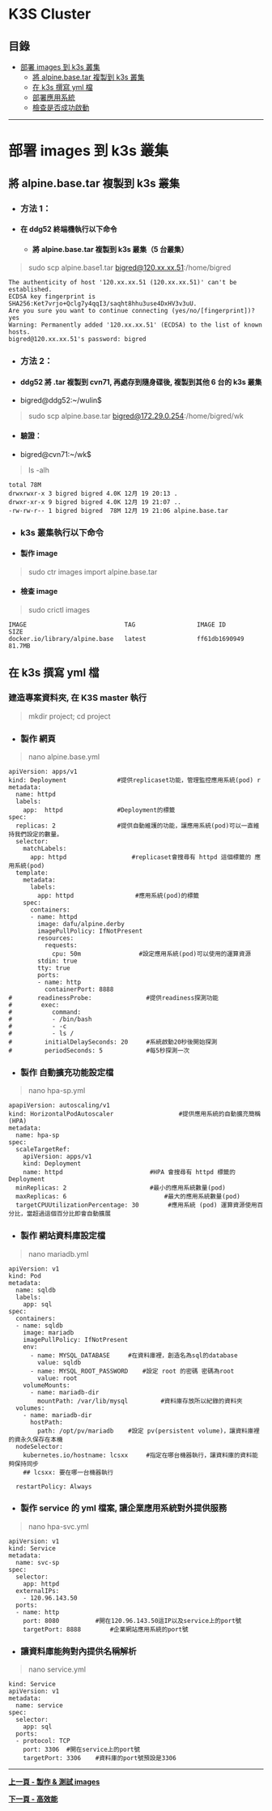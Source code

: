 # K3S Cluster

## 目錄

*   [部署 images 到 k3s 叢集](#images-inpose)
    *   [將 alpine.base.tar 複製到 k3s 叢集](#scp-tar)
    *   [在 k3s 撰寫 yml 檔](#nano-k3s)
    *   [部署應用系統](#system) 
    *   [檢查是否成功啟動](#cheak-yml)
    
---
<h1 id="images-inpose">部署 images 到 k3s 叢集</h1>

<h2 id="scp-tar">將 alpine.base.tar 複製到 k3s 叢集</h2>

- ### 方法 1：

- #### 在 ddg52 終端機執行以下命令 

    - #### 將 alpine.base.tar 複製到 k3s 叢集（5 台叢集）

> sudo scp alpine.base1.tar bigred@120.xx.xx.51:/home/bigred
```
The authenticity of host '120.xx.xx.51 (120.xx.xx.51)' can't be established.
ECDSA key fingerprint is SHA256:Ket7vrjo+Qclg7y4qqI3/saqht8hhu3use4DxHV3v3uU.
Are you sure you want to continue connecting (yes/no/[fingerprint])? yes
Warning: Permanently added '120.xx.xx.51' (ECDSA) to the list of known hosts.
bigred@120.xx.xx.51's password: bigred
```
- ### 方法 2：

- #### ddg52 將 .tar 複製到 cvn71, 再處存到隨身碟後, 複製到其他 6 台的 k3s 叢集

- bigred@ddg52:~/wulin$ 

> sudo scp alpine.base.tar bigred@172.29.0.254:/home/bigred/wk

- #### 驗證：

- bigred@cvn71:~/wk$ 

> ls -alh
```
total 78M
drwxrwxr-x 3 bigred bigred 4.0K 12月 19 20:13 .
drwxr-xr-x 9 bigred bigred 4.0K 12月 19 21:07 ..
-rw-rw-r-- 1 bigred bigred  78M 12月 19 21:06 alpine.base.tar
```

- ### k3s 叢集執行以下命令 

- #### 製作 image

> sudo ctr images import alpine.base.tar

- #### 檢查 image

> sudo crictl images
```
IMAGE                           TAG                 IMAGE ID            SIZE
docker.io/library/alpine.base   latest              ff61db1690949       81.7MB
```

<h2 id="nano-k3s">在 k3s 撰寫 yml 檔</h2>

### 建造專案資料夾, 在 K3S master 執行

> mkdir project; cd project

- ### 製作 網頁

> nano alpine.base.yml
```yaml=
apiVersion: apps/v1
kind: Deployment  		      #提供replicaset功能，管理監控應用系統(pod) r
metadata:
  name: httpd
  labels:
    app:  httpd  		      #Deployment的標籤
spec:
  replicas: 2   		      #提供自動維護的功能，讓應用系統(pod)可以一直維持我們設定的數量。
  selector:
    matchLabels:
      app: httpd 	              #replicaset會搜尋有 httpd 這個標籤的 應用系統(pod)  
  template:
    metadata:
      labels:
        app: httpd 	               #應用系統(pod)的標籤
    spec:
      containers:
      - name: httpd
        image: dafu/alpine.derby
        imagePullPolicy: IfNotPresent
        resources:
          requests:
            cpu: 50m            	#設定應用系統(pod)可以使用的運算資源
        stdin: true
        tty: true
        ports:
        - name: http
          containerPort: 8888
#       readinessProbe:               #提供readiness探測功能
#        exec:
#           command:
#           - /bin/bash
#           - -c
#           - ls /
#         initialDelaySeconds: 20     #系統啟動20秒後開始探測
#         periodSeconds: 5            #每5秒探測一次
```
- ### 製作 自動擴充功能設定檔
> nano hpa-sp.yml
```yaml=
apapiVersion: autoscaling/v1 
kind: HorizontalPodAutoscaler 	               #提供應用系統的自動擴充簡稱 (HPA)
metadata:
  name: hpa-sp
spec:
  scaleTargetRef:
    apiVersion: apps/v1
    kind: Deployment
    name: httpd   	 	               #HPA 會搜尋有 httpd 標籤的 Deployment
  minReplicas: 2  		               #最小的應用系統數量(pod)
  maxReplicas: 6  	                       #最大的應用系統數量(pod)
  targetCPUUtilizationPercentage: 30 		#應用系統 (pod) 運算資源使用百分比，當超過這個百分比即會自動擴展
```

- ### 製作 網站資料庫設定檔

> nano mariadb.yml
```yaml=
apiVersion: v1
kind: Pod
metadata:
  name: sqldb
  labels:
    app: sql 
spec:
  containers:
  - name: sqldb
    image: mariadb
    imagePullPolicy: IfNotPresent
    env:
      - name: MYSQL_DATABASE 	 #在資料庫裡，創造名為sql的database
        value: sqldb
      - name: MYSQL_ROOT_PASSWORD	 #設定 root 的密碼 密碼為root
        value: root
    volumeMounts:
      - name: mariadb-dir
        mountPath: /var/lib/mysql		  #資料庫存放所以紀錄的資料夾
  volumes:
    - name: mariadb-dir
      hostPath:
        path: /opt/pv/mariadb 	 #設定 pv(persistent volume)，讓資料庫裡的資永久保存在本機
  nodeSelector:
    kubernetes.io/hostname: lcsxx	  #指定在哪台機器執行，讓資料庫的資料能夠保持同步 
    ## lcsxx: 要在哪一台機器執行

  restartPolicy: Always
```

- ### 製作 service 的 yml 檔案, 讓企業應用系統對外提供服務
> nano hpa-svc.yml
```yaml=
apiVersion: v1
kind: Service
metadata:
  name: svc-sp
spec:
  selector:
    app: httpd
  externalIPs:
    - 120.96.143.50
  ports:
  - name: http
    port: 8080  		#開在120.96.143.50這IP以及service上的port號
    targetPort: 8888 		#企業網站應用系統的port號
```
- ### 讓資料庫能夠對內提供名稱解析
> nano service.yml
```yaml=
kind: Service
apiVersion: v1
metadata:
  name: service
spec:
  selector:
    app: sql
  ports:
  - protocol: TCP
    port: 3306	#開在service上的port號
    targetPort: 3306  	#資料庫的port號預設是3306
```











---
**[上一頁 - 製作 & 測試 images](https://github.com/xuan103/k3s-Enterprise-Application-System/blob/main/Documents/Images.md)**

**[下一頁 - 高效能](https://github.com/xuan103/k3s-Enterprise-Application-System/blob/main/Documents/Load_balancing.md)**